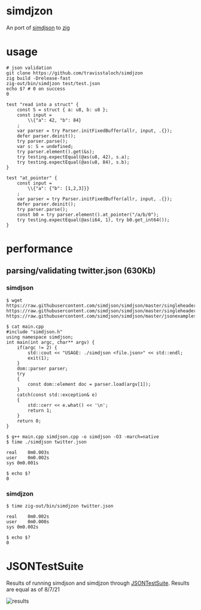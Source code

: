 # simdjzon
An port of [simdjson](https://github.com/simdjson/simdjson) to [zig](https://ziglang.org/)

# usage
```console
# json validation
git clone https://github.com/travisstaloch/simdjzon
zig build -Drelease-fast
zig-out/bin/simdjzon test/test.json
echo $? # 0 on success
0
```

```zig
test "read into a struct" {
    const S = struct { a: u8, b: u8 };
    const input =
        \\{"a": 42, "b": 84}
    ;
    var parser = try Parser.initFixedBuffer(allr, input, .{});
    defer parser.deinit();
    try parser.parse();
    var s: S = undefined;
    try parser.element().get(&s);
    try testing.expectEqual(@as(u8, 42), s.a);
    try testing.expectEqual(@as(u8, 84), s.b);
}

test "at_pointer" {
    const input =
        \\{"a": {"b": [1,2,3]}}
    ;
    var parser = try Parser.initFixedBuffer(allr, input, .{});
    defer parser.deinit();
    try parser.parse();
    const b0 = try parser.element().at_pointer("/a/b/0");
    try testing.expectEqual(@as(i64, 1), try b0.get_int64());
}

```

# performance
## parsing/validating twitter.json (630Kb)
### simdjson

```console
$ wget https://raw.githubusercontent.com/simdjson/simdjson/master/singleheader/simdjson.h https://raw.githubusercontent.com/simdjson/simdjson/master/singleheader/simdjson.cpp https://raw.githubusercontent.com/simdjson/simdjson/master/jsonexamples/twitter.json

$ cat main.cpp
#include "simdjson.h"
using namespace simdjson;
int main(int argc, char** argv) {
    if(argc != 2) {
        std::cout << "USAGE: ./simdjson <file.json>" << std::endl;
        exit(1);
    }
    dom::parser parser; 
    try
    {
        const dom::element doc = parser.load(argv[1]);
    }
    catch(const std::exception& e)
    {
        std::cerr << e.what() << '\n';
        return 1;
    }
    return 0;
}

$ g++ main.cpp simdjson.cpp -o simdjson -O3 -march=native
$ time ./simdjson twitter.json

real	0m0.003s
user	0m0.002s
sys	0m0.001s

$ echo $?
0
```

### simdjzon
```console
$ time zig-out/bin/simdjzon twitter.json 

real	0m0.002s
user	0m0.000s
sys	0m0.002s

$ echo $?
0

```

# JSONTestSuite

Results of running simdjson and simdjzon through [JSONTestSuite](https://github.com/nst/JSONTestSuite).  Results are equal as of 8/7/21

![results](https://github.com/travisstaloch/simdjson-zig/blob/media/JSONTestSuiteResults.png)
